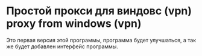 # Простой прокси для виндовс (vpn) proxy from windows (vpn)
Это первая версия этой программы, программа будет улучшаться, а так же будет добавлен интерфейс программы.
